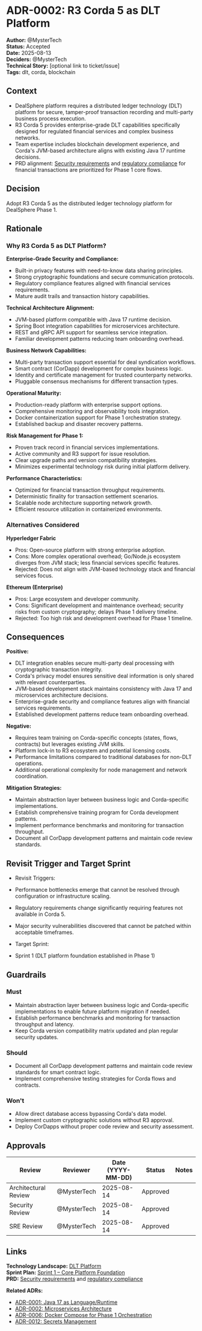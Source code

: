 # ADR-0002: R3 Corda 5 as DLT Platform
**Author:** @MysterTech  
**Status:** Accepted  
**Date:** 2025-08-13  
**Deciders:** @MysterTech  
**Technical Story:** [optional link to ticket/issue]  
**Tags:** dlt, corda, blockchain

## Context
- DealSphere platform requires a distributed ledger technology (DLT) platform for secure, tamper-proof transaction recording and multi-party business process execution.
- R3 Corda 5 provides enterprise-grade DLT capabilities specifically designed for regulated financial services and complex business networks.
- Team expertise includes blockchain development experience, and Corda's JVM-based architecture aligns with existing Java 17 runtime decisions.
- PRD alignment: [Security requirements](../product/Phase1_PRD.md#security-requirements) and [regulatory compliance](../product/Phase1_PRD.md#regulatory-compliance) for financial transactions are prioritized for Phase 1 core flows.

## Decision
Adopt R3 Corda 5 as the distributed ledger technology platform for DealSphere Phase 1.

## Rationale

### Why R3 Corda 5 as DLT Platform?

**Enterprise-Grade Security and Compliance:**
- Built-in privacy features with need-to-know data sharing principles.
- Strong cryptographic foundations and secure communication protocols.
- Regulatory compliance features aligned with financial services requirements.
- Mature audit trails and transaction history capabilities.

**Technical Architecture Alignment:**
- JVM-based platform compatible with Java 17 runtime decision.
- Spring Boot integration capabilities for microservices architecture.
- REST and gRPC API support for seamless service integration.
- Familiar development patterns reducing team onboarding overhead.

**Business Network Capabilities:**
- Multi-party transaction support essential for deal syndication workflows.
- Smart contract (CorDapp) development for complex business logic.
- Identity and certificate management for trusted counterparty networks.
- Pluggable consensus mechanisms for different transaction types.

**Operational Maturity:**
- Production-ready platform with enterprise support options.
- Comprehensive monitoring and observability tools integration.
- Docker containerization support for Phase 1 orchestration strategy.
- Established backup and disaster recovery patterns.

**Risk Management for Phase 1:**
- Proven track record in financial services implementations.
- Active community and R3 support for issue resolution.
- Clear upgrade paths and version compatibility strategies.
- Minimizes experimental technology risk during initial platform delivery.

**Performance Characteristics:**
- Optimized for financial transaction throughput requirements.
- Deterministic finality for transaction settlement scenarios.
- Scalable node architecture supporting network growth.
- Efficient resource utilization in containerized environments.

### Alternatives Considered

**Hyperledger Fabric**
- Pros: Open-source platform with strong enterprise adoption.
- Cons: More complex operational overhead; Go/Node.js ecosystem diverges from JVM stack; less financial services specific features.
- Rejected: Does not align with JVM-based technology stack and financial services focus.

**Ethereum (Enterprise)**
- Pros: Large ecosystem and developer community.
- Cons: Significant development and maintenance overhead; security risks from custom cryptography; delays Phase 1 delivery timeline.
- Rejected: Too high risk and development overhead for Phase 1 timeline.

## Consequences

**Positive:**
- DLT integration enables secure multi-party deal processing with cryptographic transaction integrity.
- Corda's privacy model ensures sensitive deal information is only shared with relevant counterparties.
- JVM-based development stack maintains consistency with Java 17 and microservices architecture decisions.
- Enterprise-grade security and compliance features align with financial services requirements.
- Established development patterns reduce team onboarding overhead.

**Negative:**
- Requires team training on Corda-specific concepts (states, flows, contracts) but leverages existing JVM skills.
- Platform lock-in to R3 ecosystem and potential licensing costs.
- Performance limitations compared to traditional databases for non-DLT operations.
- Additional operational complexity for node management and network coordination.

**Mitigation Strategies:**
- Maintain abstraction layer between business logic and Corda-specific implementations.
- Establish comprehensive training program for Corda development patterns.
- Implement performance benchmarks and monitoring for transaction throughput.
- Document all CorDapp development patterns and maintain code review standards.

## Revisit Trigger and Target Sprint

- Revisit Triggers:  
  
- Performance bottlenecks emerge that cannot be resolved through configuration or infrastructure scaling.  
  
- Regulatory requirements change significantly requiring features not available in Corda 5.  
  
- Major security vulnerabilities discovered that cannot be patched within acceptable timeframes.

- Target Sprint:  
  
- Sprint 1 (DLT platform foundation established in Phase 1)

## Guardrails

### Must
- Maintain abstraction layer between business logic and Corda-specific implementations to enable future platform migration if needed.
- Establish performance benchmarks and monitoring for transaction throughput and latency.
- Keep Corda version compatibility matrix updated and plan regular security updates.

### Should
- Document all CorDapp development patterns and maintain code review standards for smart contract logic.
- Implement comprehensive testing strategies for Corda flows and contracts.

### Won't
- Allow direct database access bypassing Corda's data model.
- Implement custom cryptographic solutions without R3 approval.
- Deploy CorDapps without proper code review and security assessment.

## Approvals

| Review | Reviewer | Date (YYYY-MM-DD) | Status | Notes |
|--------|----------|-------------------|--------|---------|
| Architectural Review | @MysterTech | 2025-08-14 | Approved |  |
| Security Review | @MysterTech | 2025-08-14 | Approved |  |
| SRE Review | @MysterTech | 2025-08-14 | Approved |  |

## Links

**Technology Landscape:** [DLT Platform](../tech/technology-landscape.md#dlt-platform)  
**Sprint Plan:** [Sprint 1 – Core Platform Foundation](../tech/sprint-plan.md#sprint-1-core-platform-foundation)  
**PRD:** [Security requirements](../product/Phase1_PRD.md#security-requirements) and [regulatory compliance](../product/Phase1_PRD.md#regulatory-compliance)  

**Related ADRs:**
- [ADR-0001: Java 17 as Language/Runtime](ADR-0001-java-17-runtime.md)
- [ADR-0002: Microservices Architecture](ADR-0002-microservices-architecture.md)
- [ADR-0006: Docker Compose for Phase 1 Orchestration](ADR-0006-docker-compose-phase1-orchestration.md)
- [ADR-0012: Secrets Management](ADR-0012-secrets-management.md)
